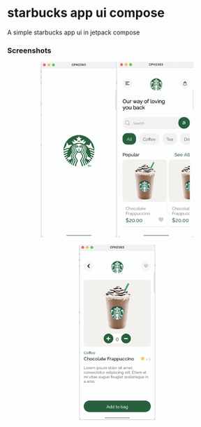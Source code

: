 # starbucks app ui compose

A simple starbucks app ui in jetpack compose

### Screenshots

<p align="center">
<img src="screenshots/one.png" height="400">
<img src="screenshots/two.png" height="400">
</p>


<p align="center">
<img src="screenshots/three.png" height="400">
</p>
